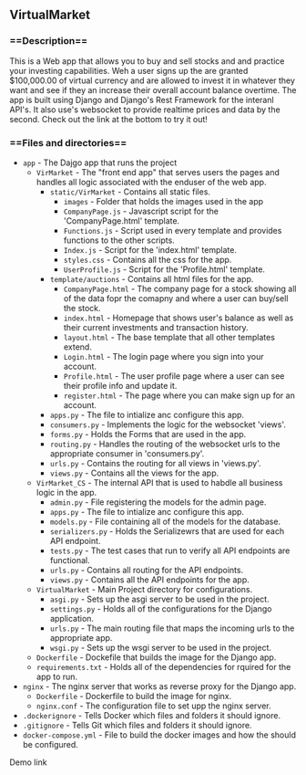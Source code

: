 ## VirtualMarket

### ==Description==</h3>
This is a Web app that allows you to buy and sell stocks and and practice your investing capabilities. Weh a user signs up the are granted $100,000.00 of virtual currency 
and are allowed to invest it in whatever they want and see if they an increase their overall account balance overtime. The app is built using Django and Django's Rest Framework for
the interanl API's. It also use's websocket to provide realtime prices and data by the second. Check out the link at the bottom to try it out!

### ==Files and directories==
- `app` - The Dajgo app that runs the project
  - `VirMarket` - The "front end app" that serves users the pages and handles all logic associated with the enduser of the web app.
    - `static/VirMarket` - Contains all static files.
      - `images` - Folder that holds the images used in the app
      - `CompanyPage.js` - Javascript script for the 'CompanyPage.html' template.
      - `Functions.js` - Script used in every template and provides functions to the other scripts.
      - `Index.js` -  Script for the 'index.html' template.
      - `styles.css` - Contains all the css for the app.
      - `UserProfile.js` - Script for the 'Profile.html' template.
    - `template/auctions` - Contains all html files for the app.
      - `CompanyPage.html` - The company page for a stock showing all of the data fopr the comapny and where a user can buy/sell the stock.
      - `index.html` - Homepage that shows user's balance as well as their current investments and transaction history.
      - `layout.html` - The base template that all other templates extend.
      - `Login.html` - The login page where you sign into your account.
      - `Profile.html` - The user profile page where a user can see their profile info and update it.
      - `register.html` - The page where you can make sign up for an account.
    - `apps.py` - The file to intialize anc configure this app.
    - `consumers.py` - Implements the logic for the websocket 'views'.
    - `forms.py` - Holds the Forms that are used in the app.
    - `routing.py` - Handles the routing of the websocket urls to the appropriate consumer in 'consumers.py'.
    - `urls.py` - Contains the routing for all views in 'views.py'.
    - `views.py` - Contains all the views for the app.
  - `VirMarket_CS` - The internal API that is used to habdle all business logic in the app.
    - `admin.py` - File registering the models for the admin page.
    - `apps.py` - The file to intialize anc configure this app.
    - `models.py` - File containing all of the models for the database.
    - `serializers.py` - Holds the Serializewrs that are used for each API endpoint.
    - `tests.py` - The test cases that run to verify all API endpoints are functional.
    - `urls.py` - Contains all routing for the API endpoints.
    - `views.py` - Contains all the API endpoints for the app.
  - `VirtualMarket` - Main Project directory for configurations.
    - `asgi.py` - Sets up the asgi server to be used in the project.
    - `settings.py` - Holds all of the configurations for the Django application.
    - `urls.py` -  The main routing file that maps the incoming urls to the appropriate app.
    - `wsgi.py` - Sets up the wsgi server to be used in the project.
  - `Dockerfile` - Dockefile that builds the image for the Django app.
  - `requirements.txt` -  Holds all of the dependencies for rquired for the app to run.
- `nginx` - The nginx server that works as reverse proxy for the Django app.
  - `Dockerfile` - Dockerfile to build the image for nginx.
  - `nginx.conf` - The configuration file to set upp the nginx server.
- `.dockerignore` - Tells Docker which files and folders it should ignore.
- `.gitignore` - Tells Git which files and folders it should ignore.
- `docker-compose.yml` - File to build the docker images and how the should be configured.


Demo link 